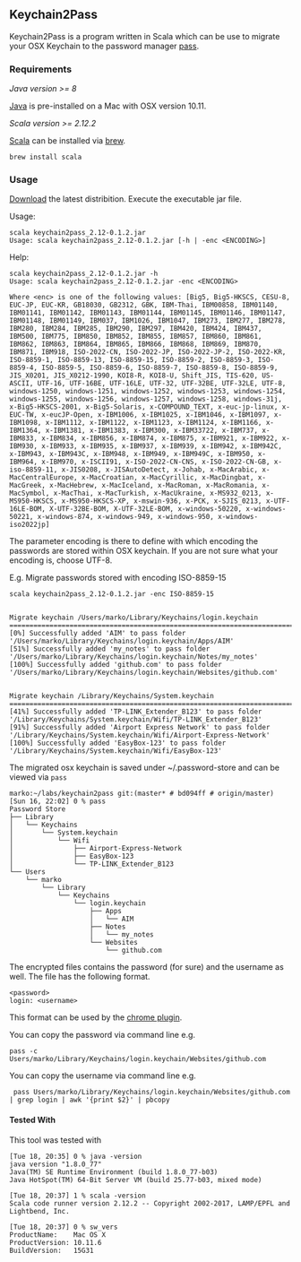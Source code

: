 ## Keychain2Pass
Keychain2Pass is a program written in Scala which can be use to migrate your OSX Keychain to the password manager [pass](https://www.passwordstore.org).

### Requirements
_Java version >= 8_

[Java](http://www.oracle.com/technetwork/java/javase/downloads/index.html) is pre-installed on a Mac with OSX version 10.11.


_Scala version >= 2.12.2_

[Scala](http://www.scala-lang.org) can be installed via [brew](https://brew.sh).
 
    brew install scala


### Usage

[Download](https://github.com/mbauhardt/keychain2pass/releases/latest) the latest distribition.
Execute the executable jar file.

Usage:
 
    scala keychain2pass_2.12-0.1.2.jar
    Usage: scala keychain2pass_2.12-0.1.2.jar [-h | -enc <ENCODING>]


Help:

    scala keychain2pass_2.12-0.1.2.jar -h
    Usage: scala keychain2pass_2.12-0.1.2.jar -enc <ENCODING>
    
    Where <enc> is one of the following values: [Big5, Big5-HKSCS, CESU-8, EUC-JP, EUC-KR, GB18030, GB2312, GBK, IBM-Thai, IBM00858, IBM01140, IBM01141, IBM01142, IBM01143, IBM01144, IBM01145, IBM01146, IBM01147, IBM01148, IBM01149, IBM037, IBM1026, IBM1047, IBM273, IBM277, IBM278, IBM280, IBM284, IBM285, IBM290, IBM297, IBM420, IBM424, IBM437, IBM500, IBM775, IBM850, IBM852, IBM855, IBM857, IBM860, IBM861, IBM862, IBM863, IBM864, IBM865, IBM866, IBM868, IBM869, IBM870, IBM871, IBM918, ISO-2022-CN, ISO-2022-JP, ISO-2022-JP-2, ISO-2022-KR, ISO-8859-1, ISO-8859-13, ISO-8859-15, ISO-8859-2, ISO-8859-3, ISO-8859-4, ISO-8859-5, ISO-8859-6, ISO-8859-7, ISO-8859-8, ISO-8859-9, JIS_X0201, JIS_X0212-1990, KOI8-R, KOI8-U, Shift_JIS, TIS-620, US-ASCII, UTF-16, UTF-16BE, UTF-16LE, UTF-32, UTF-32BE, UTF-32LE, UTF-8, windows-1250, windows-1251, windows-1252, windows-1253, windows-1254, windows-1255, windows-1256, windows-1257, windows-1258, windows-31j, x-Big5-HKSCS-2001, x-Big5-Solaris, x-COMPOUND_TEXT, x-euc-jp-linux, x-EUC-TW, x-eucJP-Open, x-IBM1006, x-IBM1025, x-IBM1046, x-IBM1097, x-IBM1098, x-IBM1112, x-IBM1122, x-IBM1123, x-IBM1124, x-IBM1166, x-IBM1364, x-IBM1381, x-IBM1383, x-IBM300, x-IBM33722, x-IBM737, x-IBM833, x-IBM834, x-IBM856, x-IBM874, x-IBM875, x-IBM921, x-IBM922, x-IBM930, x-IBM933, x-IBM935, x-IBM937, x-IBM939, x-IBM942, x-IBM942C, x-IBM943, x-IBM943C, x-IBM948, x-IBM949, x-IBM949C, x-IBM950, x-IBM964, x-IBM970, x-ISCII91, x-ISO-2022-CN-CNS, x-ISO-2022-CN-GB, x-iso-8859-11, x-JIS0208, x-JISAutoDetect, x-Johab, x-MacArabic, x-MacCentralEurope, x-MacCroatian, x-MacCyrillic, x-MacDingbat, x-MacGreek, x-MacHebrew, x-MacIceland, x-MacRoman, x-MacRomania, x-MacSymbol, x-MacThai, x-MacTurkish, x-MacUkraine, x-MS932_0213, x-MS950-HKSCS, x-MS950-HKSCS-XP, x-mswin-936, x-PCK, x-SJIS_0213, x-UTF-16LE-BOM, X-UTF-32BE-BOM, X-UTF-32LE-BOM, x-windows-50220, x-windows-50221, x-windows-874, x-windows-949, x-windows-950, x-windows-iso2022jp]

The parameter encoding is there to define with which encoding the passwords are stored within OSX keychain.
If you are not sure what your encoding is, choose UTF-8. 

E.g. Migrate passwords stored with encoding ISO-8859-15

    scala keychain2pass_2.12-0.1.2.jar -enc ISO-8859-15
    
    
    Migrate keychain /Users/marko/Library/Keychains/login.keychain                                                                                                                       
    ===========================================================================================================                                                                       
    [0%] Successfully added 'AIM' to pass folder '/Users/marko/Library/Keychains/login.keychain/Apps/AIM'                                                                   
    [51%] Successfully added 'my_notes' to pass folder '/Users/marko/Library/Keychains/login.keychain/Notes/my_notes'                                                           
    [100%] Successfully added 'github.com' to pass folder '/Users/marko/Library/Keychains/login.keychain/Websites/github.com'            
    
    
    Migrate keychain /Library/Keychains/System.keychain
    ===========================================================================================================
    [41%] Successfully added 'TP-LINK_Extender_B123' to pass folder '/Library/Keychains/System.keychain/Wifi/TP-LINK_Extender_B123'
    [91%] Successfully added 'Airport Express Network' to pass folder '/Library/Keychains/System.keychain/Wifi/Airport-Express-Network'
    [100%] Successfully added 'EasyBox-123' to pass folder '/Library/Keychains/System.keychain/Wifi/EasyBox-123'


The migrated osx keychain is saved under ~/.password-store and can be viewed via `pass`  

    marko:~/labs/keychain2pass git:(master* # bd094ff # origin/master)                                                                                         
    [Sun 16, 22:02] 0 % pass                                                                                                                                                          
    Password Store                                                                                                                                                                    
    ├── Library                                                                                                                                                                       
    │   └── Keychains                                                                                                                                                                 
    │       └── System.keychain                                                                                                                                                       
    │           └── Wifi                                                                                                                                                              
    │               ├── Airport-Express-Network                                                                                                                                       
    │               ├── EasyBox-123                                                                                                                                                
    │               └── TP-LINK_Extender_B123                                                                                                                                       
    └── Users                                                                                                                                                                         
        └── marko                                                                                                                                                                        
            └── Library                                                                                                                                                               
                └── Keychains                                                                                                                                                         
                    └── login.keychain                                                                                                                                             
                        ├── Apps                                                                                                                                                      
                        │   └── AIM
                        ├── Notes
                        │   └── my_notes
                        └── Websites
                            └── github.com

The encrypted files contains the password (for sure) and the username as well. The file has the following format.

    <password>
    login: <username>

This format can be used by the [chrome plugin](https://github.com/dannyvankooten/browserpass#readme).

You can copy the password via command line e.g.

    pass -c Users/marko/Library/Keychains/login.keychain/Websites/github.com

You can copy the username via command line e.g.

     pass Users/marko/Library/Keychains/login.keychain/Websites/github.com | grep login | awk '{print $2}' | pbcopy


#### Tested With

This tool was tested with

    [Tue 18, 20:35] 0 % java -version                                                                                      
    java version "1.8.0_77"
    Java(TM) SE Runtime Environment (build 1.8.0_77-b03)
    Java HotSpot(TM) 64-Bit Server VM (build 25.77-b03, mixed mode)

    [Tue 18, 20:37] 1 % scala -version
    Scala code runner version 2.12.2 -- Copyright 2002-2017, LAMP/EPFL and Lightbend, Inc.

    [Tue 18, 20:37] 0 % sw_vers       
    ProductName:    Mac OS X
    ProductVersion: 10.11.6
    BuildVersion:   15G31
    
    